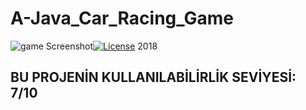 # A-Java_Car_Racing_Game

![game Screenshot](other_img/race.gif)[![License](https://img.shields.io/badge/license-MIT-green.svg?style=flat)](https://github.com/recepkarademir/A-Bicycle_Rental_System/blob/master/LICENSE) 2018

## BU PROJENİN KULLANILABİLİRLİK SEVİYESİ: 7/10
